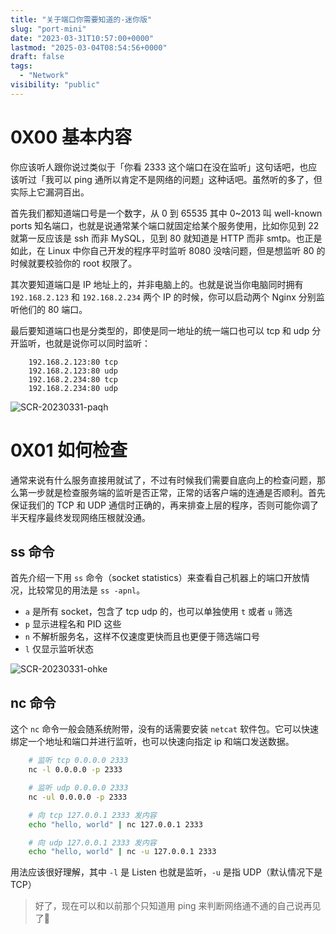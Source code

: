 ```yaml
---
title: "关于端口你需要知道的-迷你版"
slug: "port-mini"
date: "2023-03-31T10:57:00+0000"
lastmod: "2025-03-04T08:54:56+0000"
draft: false
tags:
  - "Network"
visibility: "public"
---
```

# 0X00 基本内容

你应该听人跟你说过类似于「你看 2333 这个端口在没在监听」这句话吧，也应该听过「我可以 ping 通所以肯定不是网络的问题」这种话吧。虽然听的多了，但实际上它漏洞百出。

首先我们都知道端口号是一个数字，从 0 到 65535 其中 0~2013 叫 well-known ports 知名端口，也就是说通常某个端口就固定给某个服务使用，比如你见到 22 就第一反应该是 ssh 而非 MySQL，见到 80 就知道是 HTTP 而非 smtp。也正是如此，在 Linux 中你自己开发的程序平时监听 8080 没啥问题，但是想监听 80 的时候就要校验你的 root 权限了。

其次要知道端口是 IP 地址上的，并非电脑上的。也就是说当你电脑同时拥有 `192.168.2.123` 和 `192.168.2.234` 两个 IP 的时候，你可以启动两个 Nginx 分别监听他们的 80 端口。

最后要知道端口也是分类型的，即使是同一地址的统一端口也可以 tcp 和 udp 分开监听，也就是说你可以同时监听：

```
    192.168.2.123:80 tcp
    192.168.2.123:80 udp
    192.168.2.234:80 tcp
    192.168.2.234:80 udp
```

![SCR-20230331-paqh](https://blog-1251664340.cos.ap-chengdu.myqcloud.com/2023/03/31/scr20230331paqh.png)

# 0X01 如何检查

通常来说有什么服务直接用就试了，不过有时候我们需要自底向上的检查问题，那么第一步就是检查服务端的监听是否正常，正常的话客户端的连通是否顺利。首先保证我们的 TCP 和 UDP 通信时正确的，再来排查上层的程序，否则可能你调了半天程序最终发现网络压根就没通。

## ss 命令

首先介绍一下用 `ss` 命令（socket statistics）来查看自己机器上的端口开放情况，比较常见的用法是 `ss -apnl`。

  * `a` 是所有 socket，包含了 tcp udp 的，也可以单独使用 `t` 或者 `u` 筛选
  * `p` 显示进程名和 PID 这些
  * `n` 不解析服务名，这样不仅速度更快而且也更便于筛选端口号
  * `l` 仅显示监听状态

![SCR-20230331-ohke](https://blog-1251664340.cos.ap-chengdu.myqcloud.com/2023/03/31/scr20230331ohke.png)

## nc 命令

这个 `nc` 命令一般会随系统附带，没有的话需要安装 `netcat` 软件包。它可以快速绑定一个地址和端口并进行监听，也可以快速向指定 ip 和端口发送数据。

```sh
    # 监听 tcp 0.0.0.0 2333
    nc -l 0.0.0.0 -p 2333

    # 监听 udp 0.0.0.0 2333
    nc -ul 0.0.0.0 -p 2333

    # 向 tcp 127.0.0.1 2333 发内容
    echo "hello, world" | nc 127.0.0.1 2333

    # 向 udp 127.0.0.1 2333 发内容
    echo "hello, world" | nc -u 127.0.0.1 2333
```

用法应该很好理解，其中 `-l` 是 Listen 也就是监听，`-u` 是指 UDP（默认情况下是 TCP）

> 好了，现在可以和以前那个只知道用 ping 来判断网络通不通的自己说再见了👋
